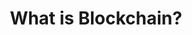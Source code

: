 ---
title: "What is Blockchain?"
last_modified_at: 2023-12-14
categories:
  - Blockchain
tags:
  - Blockchain
toc: true
toc_sticky: true
toc_label: "Blockchain"
published: false
---
